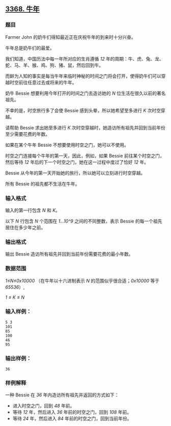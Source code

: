 ## [3368. 牛年](https://www.acwing.com/problem/content/3371/)

### 题目

Farmer John 的奶牛们得知最近正在庆祝牛年的到来时十分兴奋。

牛年总是奶牛们的最爱。

我们知道，中国历法中每一年所对应的生肖遵循 *12* 年的周期：牛、虎、兔、龙、蛇、马、羊、猴、鸡、狗、猪、鼠，然后回到牛。

而鲜为人知的事实是每当牛年来临时神秘的时间之门将会打开，使得奶牛们可以穿越时空前往任意过去或将来的牛年。

奶牛 Bessie 想要利用今年打开的时间之门去造访她的 *N* 位生活在很久以前的著名祖先。

不幸的是，时空旅行多了会使 Bessie 感到头晕，所以她希望至多进行 *K* 次时空穿越。

请帮助 Bessie 求出她至多进行 *K* 次时空穿越时，她造访所有祖先并回到当前年份至少需要花费的年数。

如果在某个牛年 Bessie 不想要使用时空之门，她可以不使用。

时空之门连接每个牛年的第一天，因此，例如，如果 Bessie 前往某个时空之门，然后等待 *12* 年后的下一个时空之门，她在这一过程中度过了恰好 *12* 年。

Bessie 从今年的第一天开始她的旅行，所以她可以立刻进行时空穿越。

所有 Bessie 的祖先都不生活在牛年。

### 输入格式

输入的第一行包含 *N* 和 *K*。

以下 *N* 行包含 *N* 个范围在 *1…10^9* 之间的不同整数，表示 Bessie 的每一个祖先居住在多少年之前。

### 输出格式

输出 Bessie 造访所有祖先并回到当前年份需要花费的最小年数。

### 数据范围

*1≤N≤0x10000* （在牛年以十六进制表示 *N* 的范围似乎很合适；*0x10000* 等于 *65536*）,

*1 ≤ K ≤ N*

### 输入样例：

```
5 3
101
85
100
46
95
```

### 输出样例：

```
36
```

### 样例解释

一种 Bessie 在 *36* 年内造访所有祖先并返回的方式如下：

- 进入时空之门，回到 *48* 年前。
- 等待 *12* 年，然后进入 *36* 年前的时空之门，回到 *108* 年前。
- 等待 *24* 年，然后进入 *84* 年前的时空之门，回到当前年份。
